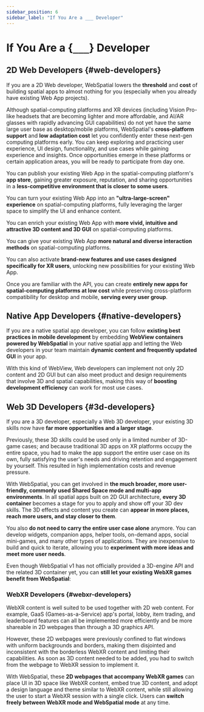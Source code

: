 ```yaml
---
sidebar_position: 6
sidebar_label: "If You Are a ___ Developer"
---
```


# If You Are a {`___`} Developer

## 2D Web Developers {#web-developers}

If you are a 2D Web developer, WebSpatial lowers the **threshold** and **cost** of building spatial apps to almost nothing for you (especially when you already have existing Web App projects).

Although spatial-computing platforms and XR devices (including Vision Pro-like headsets that are becoming lighter and more affordable, and AI/AR glasses with rapidly advancing GUI capabilities) do not yet have the same large user base as desktop/mobile platforms, WebSpatial's **cross-platform support** and **low adaptation cost** let you confidently enter these next-gen computing platforms early. You can keep exploring and practicing user experience, UI design, functionality, and use cases while gaining experience and insights. Once opportunities emerge in these platforms or certain application areas, you will be ready to participate from day one.

You can publish your existing Web App in the spatial-computing platform's **app store**, gaining greater exposure, reputation, and sharing opportunities in a **less-competitive environment that is closer to some users**.

You can turn your existing Web App into an **"ultra-large-screen" experience** on spatial-computing platforms, fully leveraging the larger space to simplify the UI and enhance content.

You can enrich your existing Web App with **more vivid, intuitive and attractive 3D content and 3D GUI** on spatial-computing platforms.

You can give your existing Web App **more natural and diverse interaction methods** on spatial-computing platforms.

You can also activate **brand-new features and use cases designed specifically for XR users**, unlocking new possibilities for your existing Web App.

Once you are familiar with the API, you can create **entirely new apps for spatial-computing platforms at low cost** while preserving cross-platform compatibility for desktop and mobile, **serving every user group**.

## Native App Developers {#native-developers}

If you are a native spatial app developer, you can follow **existing best practices in mobile development** by embedding **WebView containers powered by WebSpatial** in your native spatial app and letting the Web developers in your team maintain **dynamic content and frequently updated GUI** in your app.

With this kind of WebView, Web developers can implement not only 2D content and 2D GUI but can also meet product and design requirements that involve 3D and spatial capabilities, making this way of **boosting development efficiency** can work for most use cases.

## Web 3D Developers {#3d-developers}

If you are a 3D developer, especially a Web 3D developer, your existing 3D skills now have **far more opportunities and a larger stage**.

Previously, these 3D skills could be used only in a limited number of 3D-game cases; and because traditional 3D apps on XR platforms occupy the entire space, you had to make the app support the entire user case on its own, fully satisfying the user's needs and driving retention and engagement by yourself. This resulted in high implementation costs and revenue pressure.

With WebSpatial, you can get involved in **the much broader, more user-friendly, commonly used Shared Space mode and multi-app environments**. In all spatial apps built on 2D GUI architecture, **every 3D container** becomes a stage for you to apply and show off your 3D dev skills. The 3D effects and content you create can **appear in more places, reach more users, and stay closer to them**.

You also **do not need to carry the entire user case alone** anymore. You can develop widgets, companion apps, helper tools, on-demand apps, social mini-games, and many other types of applications. They are inexpensive to build and quick to iterate, allowing you to **experiment with more ideas and meet more user needs**.

Even though WebSpatial v1 has not officially provided a 3D-engine API and the related 3D container yet, you can **still let your existing WebXR games benefit from WebSpatial**:

### WebXR Developers {#webxr-developers}

WebXR content is well suited to be used together with 2D web content. For example, GaaS (Games-as-a-Service) app's portal, lobby, item trading, and leaderboard features can all be implemented more efficiently and be more shareable in 2D webpages than through a 3D graphics API.

However, these 2D webpages were previously confined to flat windows with uniform backgrounds and borders, making them disjointed and inconsistent with the borderless WebXR content and limiting their capabilities. As soon as 3D content needed to be added, you had to switch from the webpage to WebXR session to implement it.

With WebSpatial, these **2D webpages that accompany WebXR games** can place UI in 3D space like WebXR content, embed true 3D content, and adopt a design language and theme similar to WebXR content, while still allowing the user to start a WebXR session with a single click. Users can **switch freely between WebXR mode and WebSpatial mode** at any time.
